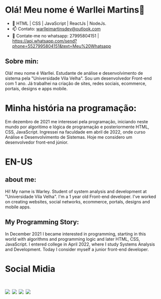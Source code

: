 <h1>Olá! Meu nome é Warllei Martins👋</h1>

- 📜 HTML | CSS | JavaScript | ReactJs | NodeJs.
- 📫 Contato: warlleimartinsdev@outlook.com
-  📱 Contate-me no whatsapp: 27995804151 | https://api.whatsapp.com/send?phone=5527995804151&text=Meu%20Whatsapp

<div>
<h2>Sobre min:</h2>
  
Olá! meu nome é Warllei. Estudante de análise e desenvolvimento de sistema pela "Universidade Vila Velha". Sou um desenvolvedor Front-end com 1 ano. Já trabalhei na criação de sites, redes sociais, ecommerce, portais, designs e apps mobile.
<div/>
  
<div>
<h1>Minha história na programação:</h1>
Em dezembro de 2021 me interessei pela programação, iniciando neste mundo por algoritimo e lógica de programação e posteriormente HTML, CSS, JavaScript.
Ingressei na faculdade em abril de 2022, onde curso Análise e Desenvolvimento de Sistemas. Hoje me considero um desenvolvedor front-end júnior.
<div/>
   
<h1>EN-US</h1>   
<div>
<h2>about me:</h2>
  
Hi! My name is Warley. Student of system analysis and development at "Universidade Vila Velha". I'm a 1 year old Front-end developer. I've worked on creating websites, social networks, ecommerce, portals, designs and mobile apps.
<div/>
  
<div>
<h2>My Programming Story:</h2>
In December 2021 I became interested in programming, starting in this world with algorithms and programming logic and later HTML, CSS, JavaScript.
I entered college in April 2022, where I study Systems Analysis and Development. Today I consider myself a junior front-end developer.
<div/>
 
<h1>Social Midia<h1/>
<div> 
  <a href="https://www.instagram.com/warlleimartins/" target="_blank"><img src="https://img.shields.io/badge/-Instagram-%23E4405F?style=for-the-badge&logo=instagram&logoColor=white" target="_blank"></a>
 <a href="https://discord.gg/XTkp4JPg" target="_blank"><img src="https://img.shields.io/badge/Discord-7289DA?style=for-the-badge&logo=discord&logoColor=white" target="_blank"></a> 
  <a href = "mailto:warlleimartinsdev@hotmail.com"><img src="https://img.shields.io/badge/-Gmail-%23333?style=for-the-badge&logo=gmail&logoColor=white" target="_blank"></a>
  <a href="https://www.linkedin.com/in/warllei-martins-823510153/" target="_blank"><img src="https://img.shields.io/badge/-LinkedIn-%230077B5?style=for-the-badge&logo=linkedin&logoColor=white" target="_blank"></
</div>

  
